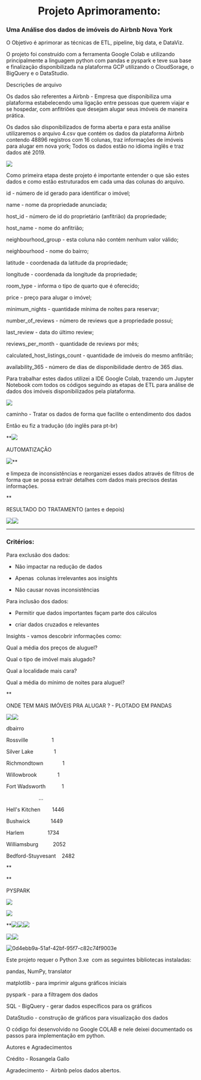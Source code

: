 

<h1 align="center"> Projeto Aprimoramento:  </h1>

### 

### Uma Análise dos dados de imóveis do Airbnb Nova York

O Objetivo é aprimorar as técnicas de ETL, pipeline, big data, e DataViz.

O projeto foi construído com a ferramenta Google Colab e utilizando principalmente a linguagem python com pandas e pyspark  e teve sua base e finalização disponibilizada na plataforma GCP utilizando o CloudSorage, o BigQuery e o DataStudio.



Descrições de arquivo

Os dados são referentes a Airbnb - Empresa que disponibiliza uma plataforma estabelecendo uma ligação entre pessoas que querem viajar e se hospedar, com anfitriões que desejam alugar seus imóveis de maneira prática.

Os dados são disponibilizados de forma aberta e para esta análise utilizaremos o arquivo 4.csv que contém os dados da plataforma Airbnb contendo 48896 registros com 16 colunas, traz informações de imóveis para alugar em nova york; Todos os dados estão no idioma inglês e traz dados até 2019.

**![](https://lh6.googleusercontent.com/E3Nl-1Uib9RQNxvpWXdQysyTFdfsSphtcqDzA6c31Zv_-ham7DArVls9tmqQwRuA51PHZcRdHXARW7FuG8ggSqthySdvVWh6Qiuux34W_nBXwbUDVLjToX_G2JEy39XiaXD5x03CGcRu5ZJJQKLe4Q=s2048)**

Como primeira etapa deste projeto é importante entender o que são estes dados e como estão estruturados em cada uma das colunas do arquivo.



id - número de id gerado para identificar o imóvel;

name - nome da propriedade anunciada;

host_id - número de id do proprietário (anfitrião) da propriedade;

host_name - nome do anfitrião;

neighbourhood_group - esta coluna não contém nenhum valor válido;

neighbourhood - nome do bairro;

latitude - coordenada da latitude da propriedade;

longitude - coordenada da longitude da propriedade;

room_type - informa o tipo de quarto que é oferecido;

price - preço para alugar o imóvel;

minimum_nights - quantidade mínima de noites para reservar;

number_of_reviews - número de reviews que a propriedade possui;

last_review - data do último review;

reviews_per_month - quantidade de reviews por mês;

calculated_host_listings_count - quantidade de imóveis do mesmo anfitrião;

availability_365 - número de dias de disponibilidade dentro de 365 dias.

Para trabalhar estes dados utilizei a IDE Google Colab, trazendo um Jupyter Notebook com todos os códigos seguindo as etapas de ETL para análise de dados dos imóveis disponibilizados pela plataforma.

**![](https://lh6.googleusercontent.com/7NqrGni0JLmScG2eIuHnBt2jk3COYLZn7FvmoZAiZ30p7y_MXDAjFk90eK2LEifilo3W8Oh-KS5D8nZ-cxdeZHV4qeacM5GdxAl9lQvi7KeQo6Eu6TvKBKTe2S5KuXscLdPphCR5XQ539ziIqvutXA=s2048)**



caminho - Tratar os dados de forma que facilite o entendimento dos dados

Então eu fiz a tradução (do inglês para pt-br) 

**![](https://lh5.googleusercontent.com/7uXEIjDQmazEYTmcq1s-lYngNnGGnYNrJIr5A23bD8SnTZDRcgzsZDAEnptUZAwWHtYaIHt7pbT3ANxoRrtq8p7PvrkAWxNUPYgjAiOHfdv5dsR2WypbbLpPp3ofnTKCMmUEnX0XMyApR85y7vlAqA=s2048)  

AUTOMATIZAÇÃO

![](https://lh5.googleusercontent.com/gQ673zEk983Q3c9ABn-xYvE3M_-LAETMgnB8QXFX3yKwU2o2imJ7DcvtEtp9tb_i9gKAdYIg3CfDunpKR8QUXBOrY6WFzO1rJzBXHds8c5fZX3RWrTFyQylt9UbRiSmi2ngobbf83TmjLVC7c_S97g=s2048)**

e limpeza de inconsistências e reorganizei esses dados através de filtros de forma que se possa extrair detalhes com dados mais precisos destas informações.

**

RESULTADO DO TRATAMENTO (antes e depois)

![](https://lh3.googleusercontent.com/oy7RshSKfUQBrLZ8Cx6dj5nshMDdAsqspP49M2L9NAwSbFqALztWHgxGM08uFNFetdI3x06FjYu_neGs9LRlgdJF-P0V3_QDJL78gA0OJZN5SndwqfwV97t9BWds1_pWUR0nIeW0D6sx3qv9gXIpXw=s2048)![](https://lh5.googleusercontent.com/yWTgIsNZLtaztiTJdd0tVBn5tifl3rnqlG8KQsSGlyaSOsFeGhkNGJIbtgq6wVg6c3bcu5hQryDm8vZepgEP_QCEdVA7iCKyQxk0w4vf4p9iN-Gi2GHIrA5OUFIZlDmlGf6t-i6uSGRMAbeb0DFl2g=s2048)

******



### Critérios:

Para exclusão dos dados: 

- Não impactar na redução de dados  

- Apenas  colunas irrelevantes aos insights

- Não causar novas inconsistências 

Para inclusão dos dados: 

- Permitir que dados importantes façam parte dos cálculos 

- criar dados cruzados e relevantes
  
  
  
  

Insights  -  vamos descobrir informações como:

Qual a média dos preços de aluguel?

Qual o tipo de imóvel mais alugado?

Qual a localidade mais cara?

Qual a média do mínimo de noites para aluguel?

**

ONDE TEM MAIS IMÓVEIS PRA ALUGAR ? - PLOTADO EM PANDAS

![](https://lh5.googleusercontent.com/qthsNvuVWGcwcBxId-at9i61QCYkFX6ILSaAw4OqHrf8crkSoI0DET_9U77JC_EXG0Uwz2O7jD40keGepggqq3TWJqPMsTJyMUV76qAvBawVL8jhzUqKJB8mh6A91CLNxUxYPtRa_TbCtMMTVT6Szg=s2048)![](https://lh6.googleusercontent.com/xbqRicakHFRKRSTu1NLXI6J7XVsjEjRSmaYFLaWKs0kpO1Gaq38BfMISkTjHXblPLkKUcAvi94lbLMhFRVAjduBvb2m6voF9Zep5VsLa9jQBsC_pXAHwgk8HBfBp8Hf4vd0K9viEDFy_5Dz5ZRL5Zg=s2048)  

dbairro

Rossville                1

Silver Lake              1

Richmondtown             1

Willowbrook              1

Fort Wadsworth           1

                      ... 

Hell's Kitchen        1446

Bushwick              1449

Harlem                1734

Williamsburg          2052

Bedford-Stuyvesant    2482

**

**

PYSPARK

![](https://lh3.googleusercontent.com/oEluAJuT80IDJP6NBmbsTnsFbDFCh_CgXYOw5oFi7j-I_JfCgGcLyNAy4K3WTfCZ_B00t44TpeA2WW92nd1n7P9KDER38Lzwau_FZ4xKOuiLaKoc9vxEN_wKak_7uyrTS1Fa7OcfqZto3F5Vkfm1EA=s2048)

**![](https://lh4.googleusercontent.com/h-cxc1zD_b6ehieCcMs4Arw7nCMqL3QfqA-dRMgIR_JC1riNhuClyK9wdESrcsjlZdO94SEjhoRGE4LKpDmgvkW9kLVCeqU2Ndrt9GJXmFhOsTMguPJ0G1zltJUBUgmbrPJ6PkGqEbhvw8VS6vCXsg=s2048)**

**![](https://lh5.googleusercontent.com/pNJUC5ZBeOzQC6s6XTuS2SX5FIxOBKnIrxIWYYuBjm4ueJOaxgfYq-01cijkcpmat9ZkcZ7QzuNnS8k4ZxtOumi69QB_i_WzLXfUyTS_ruQIxPnpUq4iAVcdlFL6L0Sq1niu_9Gf5GFB5bG0er4vYw=s2048)![](https://lh5.googleusercontent.com/Wp5IP3yJq62qNszkJudGKz8E-pTtX2FQhr1qLz_3OtC31Qdta1nepJA3Bn5qFMu9HqhTmoAPMCJeCnHTzTHHuxl0IeRbZHDmJnp4guPv1Iiz9S3SuyRsfcGlDnajCPTJI9OJ7P4n0U9smDGRJf7Yqw=s2048)****![](https://lh5.googleusercontent.com/bglvVLHaDjeWiqF__0t9dgKZqghCDHvY8dUl1b9AcJuQre83GtG8ovbSq4a-f5tBAd4zbNuD18XPV2EKdK9PkxtjfNdX4E9DzPPQ7Y80XSDpmEczZ_E9bhsS1QZZ9mYEi2cIdYArKSkwDkguG7UEEA=s48)****

**![](https://lh4.googleusercontent.com/Q2TEUAxsLdPB726VihI4BnoYHu1Enzwo3VStlDKvxAg_F9oW116bhQJ_iW_R_Eu4VGBheXY8VnaSRdNXB0oRwNYfr8Ptjw3ODJCfjpB4wuHJhuWSGsP1qUADjQd025xNN1Av2xki5V1_GHmynqY0Pg=s2048)![](https://lh3.googleusercontent.com/suSJNFqaz9xv1nnqRJySWZJqFEnifas6nsdh4L4I34DhXgTQE7VgRdakjwuxBcdDG4APkHZ3Rdij43aJr0YmFo5XIKjUed_LsQrPT5cZ6-eag8D0ATvc4tiKPkSdB0_n815FKtFOi_GJJsQctTPjlA=s2048)**

![0d4ebb9a-51af-42bf-95f7-c82c74f9003e](file:///C:/Users/rosan/Pictures/Typedown/0d4ebb9a-51af-42bf-95f7-c82c74f9003e.png)



Este projeto requer o Python 3.xe  com as seguintes bibliotecas instaladas:



pandas, NumPy, translator

matplotlib - para imprimir alguns gráficos iniciais

pyspark - para a filtragem dos dados

SQL - BigQuery - gerar dados específicos para os gráficos

DataStudio - construção de gráficos para visualização dos dados

O código foi desenvolvido no Google COLAB e nele deixei documentado os passos para implementação em python. 







Autores e Agradecimentos



Crédito - Rosangela Gallo

Agradecimento -  Airbnb pelos dados abertos.
